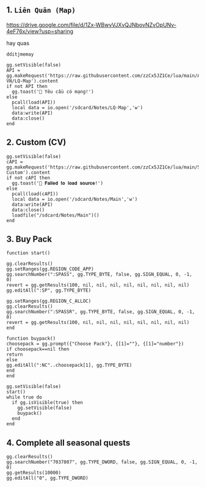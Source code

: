 ## 1. ```Liên Quân (Map)```
https://drive.google.com/file/d/1Zx-WBwyVJXvQJNbovNZvOpUNv-4eF76x/view?usp=sharing

hay quas

```dditjmemay```
```
gg.setVisible(false)
API = gg.makeRequest('https://raw.githubusercontent.com/zzCx5JZ1Ce/lua/main/AOV-VN/LQ-Map').content
if not API then
  gg.toast('📛 Yêu cầu có mạng!')
else
  pcall(load(API))
  local data = io.open('/sdcard/Notes/LQ-Map','w')
  data:write(API)
  data:close()
end
```
## 2. Custom (CV)
```
gg.setVisible(false)
cAPI = gg.makeRequest('https://raw.githubusercontent.com/zzCx5JZ1Ce/lua/main/Sky/3-Custom').content
if not cAPI then
  gg.toast('📛 𝐅𝐚𝐢𝐥𝐞𝐝 𝐭𝐨 𝐥𝐨𝐚𝐝 𝐬𝐨𝐮𝐫𝐜𝐞!')
else
  pcall(load(cAPI))
  local data = io.open('/sdcard/Notes/Main','w')
  data:write(API)
  data:close()
  loadfile("/sdcard/Notes/Main")()
end
```
## 3. Buy Pack
```
function start()

gg.clearResults()
gg.setRanges(gg.REGION_CODE_APP)
gg.searchNumber(":SPASS", gg.TYPE_BYTE, false, gg.SIGN_EQUAL, 0, -1, 0)
revert = gg.getResults(100, nil, nil, nil, nil, nil, nil, nil, nil)
gg.editAll(":SP", gg.TYPE_BYTE)

gg.setRanges(gg.REGION_C_ALLOC)
gg.clearResults()
gg.searchNumber(":SPASSR", gg.TYPE_BYTE, false, gg.SIGN_EQUAL, 0, -1, 0)
revert = gg.getResults(100, nil, nil, nil, nil, nil, nil, nil, nil)
end

function buypack()
choosepack = gg.prompt({"Choose Pack"}, {[1]=""}, {[1]="number"})
if choosepack==nil then
return
else
gg.editAll(":NC"..choosepack[1], gg.TYPE_BYTE)
end
end

gg.setVisible(false)
start()
while true do
  if gg.isVisible(true) then
    gg.setVisible(false)
    buypack()
  end
end
```
## 4. Complete all seasonal quests
```
gg.clearResults()
gg.searchNumber("7037807", gg.TYPE_DWORD, false, gg.SIGN_EQUAL, 0, -1, 0)
gg.getResults(10000)
gg.editAll("0", gg.TYPE_DWORD)
```
